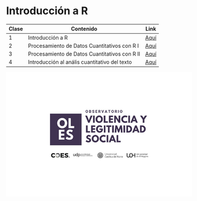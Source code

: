 # Introducción a R

| Clase | Contenido                                     | Link                                                    |
|-----------------|-------------------------|------------------------------|
| 1     | Introducción a R                              | [Aquí](https://matdknu.github.io/intro-r/clase1/clase1) |
| 2     | Procesamiento de Datos Cuantitativos con R I  | [Aquí](https://matdknu.github.io/intro-r/clase2/clase2) |
| 3     | Procesamiento de Datos Cuantitativos con R II  | [Aquí](https://matdknu.github.io/intro-r/clase3/clase3) |
| 4     | Introducción al anális cuantitativo del texto | [Aquí](https://matdknu.github.io/intro-r/clase4/clase4) |


![](images/oles_ok.jpg)

